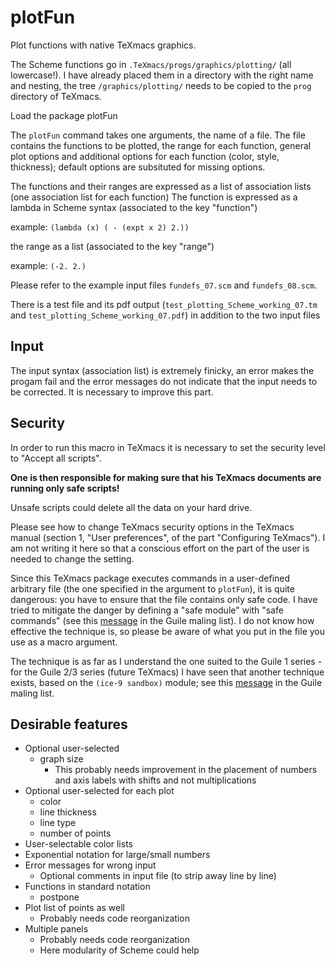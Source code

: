 # plotFun
Plot functions with native TeXmacs graphics.

The Scheme functions go in `.TeXmacs/progs/graphics/plotting/` (all lowercase!). I have already placed them in a directory with the right name and nesting, the tree `/graphics/plotting/` needs to be copied to the `prog` directory of TeXmacs.

Load the package plotFun

The `plotFun` command takes one arguments, the name of a file. The file contains the functions to be plotted, the range for each function, general plot options and additional options for each function (color, style, thickness); default options are subsituted for missing options.

The functions and their ranges are expressed as a list of association lists (one association list for each function)
The function is expressed as a lambda in Scheme syntax (associated to the key "function")

example: `(lambda (x) ( - (expt x 2) 2.))`

the range as a list (associated to the key "range")

example: `(-2. 2.)`

Please refer to the example input files `fundefs_07.scm` and `fundefs_08.scm`.

There is a test file and its pdf output (`test_plotting_Scheme_working_07.tm` and `test_plotting_Scheme_working_07.pdf`) in addition to the two input files

## Input

The input syntax (association list) is extremely finicky, an error makes the progam fail and the error messages do not indicate that the input needs to be corrected. It is necessary to improve this part.

## Security

In order to run this macro in TeXmacs it is necessary to set the security level to "Accept all scripts".

**One is then responsible for making sure that his TeXmacs documents are running only safe scripts!** 

Unsafe scripts could delete all the data on your hard drive.

Please see how to change TeXmacs security options in the TeXmacs manual (section 1, "User preferences", of the part "Configuring TeXmacs"). I am not writing it here so that a conscious effort on the part of the user is needed to change the setting.

Since this TeXmacs package executes commands in a user-defined arbitrary file (the one specified in the argument to `plotFun`), it is quite dangerous: you have to ensure that the file contains only safe code. I have tried to mitigate the danger by defining a "safe module" with "safe commands" (see  this [message](https://www.mail-archive.com/guile-user@gnu.org/msg00963.html) in the Guile maling list). I do not know how effective the technique is, so please be aware of what you put in the file you use as a macro argument.

The technique is as far as I understand the one suited to the Guile 1 series - for the Guile 2/3 series (future TeXmacs) I have seen that another technique exists, based on the `(ice-9 sandbox)` module; see  this [message](https://www.mail-archive.com/guile-user@gnu.org/msg10788.html) in the Guile maling list.

## Desirable features

 * Optional user-selected
     * graph size
         * This probably needs improvement in the placement of numbers and axis labels with shifts and not multiplications
 * Optional user-selected for each plot
     * color
     * line thickness
     * line type
     * number of points
 * User-selectable color lists
 * Exponential notation for large/small numbers
 * Error messages for wrong input
     * Optional comments in input file (to strip away line by line)
 * Functions in standard notation
     * postpone
 * Plot list of points as well
     * Probably needs code reorganization
 * Multiple panels
     * Probably needs code reorganization
     * Here modularity of Scheme could help



